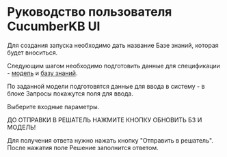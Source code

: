 # Руководство пользователя CucumberKB UI

Для создания запуска необходимо дать название Базе знаний, которая будет вноситься.

Следующим шагом необходимо подготовить данные для спецификации - [модель](/docs/SPECIFICATION.md#модель) и [базу знаний](/docs/SPECIFICATION.md#база-знаний).

По заданной модели подготовятся данные для ввода в систему - в блоке Запросы покажутся поля для ввода. 

Выберите входные параметры. 

ДО ОТПРАВКИ В РЕШАТЕЛЬ НАЖМИТЕ КНОПКУ ОБНОВИТЬ БЗ И МОДЕЛЬ!

Для получения ответа нужно нажать кнопку "Отправить в решатель". После нажатия поле Решение заполнится ответом.
